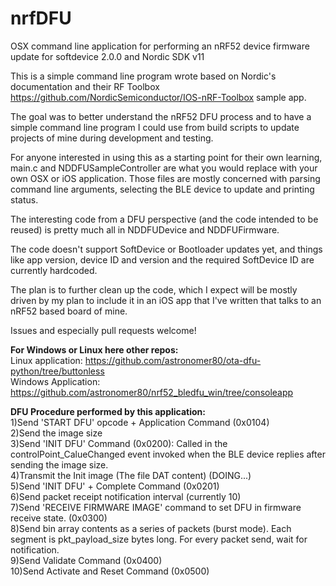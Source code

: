 # nrfDFU
OSX command line application for performing an nRF52 device firmware update for softdevice 2.0.0 and Nordic SDK v11

This is a simple command line program wrote based on Nordic's documentation and their 
RF Toolbox https://github.com/NordicSemiconductor/IOS-nRF-Toolbox sample app.

The goal was to better understand the nRF52 DFU process and to have a simple command 
line program I could use from build scripts to update projects of mine during development and testing.

For anyone interested in using this as a starting point for their own learning, main.c and NDDFUSampleController 
are what you would replace with your own OSX or iOS application. Those files are mostly concerned with
parsing command line arguments, selecting the BLE device to update and printing status.

The interesting code from a DFU perspective (and the code intended to be reused) is pretty much all in
NDDFUDevice and NDDFUFirmware. 

The code doesn't support SoftDevice or Bootloader updates yet, and things like app version, device ID and version
and the required SoftDevice ID are currently hardcoded.

The plan is to further clean up the code, which I expect will be mostly driven by my plan to include it in
an iOS app that I've written that talks to an nRF52 based board of mine.

Issues and especially pull requests welcome!

<b>For Windows or Linux here other repos:</b><br>
Linux application: https://github.com/astronomer80/ota-dfu-python/tree/buttonless<br>
Windows Application: https://github.com/astronomer80/nrf52_bledfu_win/tree/consoleapp<br>


<b>DFU Procedure performed by this application:</b><br>
1)Send 'START DFU' opcode + Application Command (0x0104)<br>
2)Send the image size<br>
3)Send 'INIT DFU' Command (0x0200): Called in the controlPoint_CalueChanged event invoked when the BLE device replies after sending the image size.<br>
4)Transmit the Init image (The file DAT content) (DOING...)<br>
5)Send 'INIT DFU' + Complete Command (0x0201)<br>
6)Send packet receipt notification interval (currently 10)<br>
7)Send 'RECEIVE FIRMWARE IMAGE' command to set DFU in firmware receive state. (0x0300)<br>
8)Send bin array contents as a series of packets (burst mode). Each segment is pkt_payload_size bytes long. For every packet send, wait for notification.<br>
9)Send Validate Command (0x0400)<br>
10)Send Activate and Reset Command (0x0500)<br>


